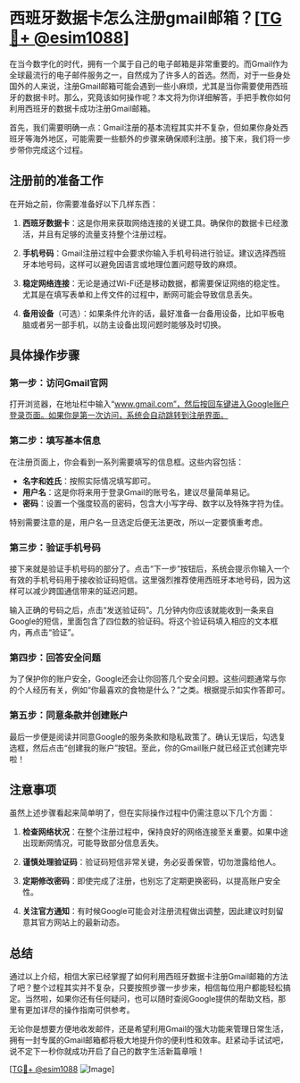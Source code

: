 # 西班牙数据卡怎么注册gmail邮箱？[[TG💪+ @esim1088](https://t.me/s/esim1088)]

在当今数字化的时代，拥有一个属于自己的电子邮箱是非常重要的。而Gmail作为全球最流行的电子邮件服务之一，自然成为了许多人的首选。然而，对于一些身处国外的人来说，注册Gmail邮箱可能会遇到一些小麻烦，尤其是当你需要使用西班牙的数据卡时。那么，究竟该如何操作呢？本文将为你详细解答，手把手教你如何利用西班牙的数据卡成功注册Gmail邮箱。

首先，我们需要明确一点：Gmail注册的基本流程其实并不复杂，但如果你身处西班牙等海外地区，可能需要一些额外的步骤来确保顺利注册。接下来，我们将一步步带你完成这个过程。

## 注册前的准备工作

在开始之前，你需要准备好以下几样东西：

1. **西班牙数据卡**：这是你用来获取网络连接的关键工具。确保你的数据卡已经激活，并且有足够的流量支持整个注册过程。
   
2. **手机号码**：Gmail注册过程中会要求你输入手机号码进行验证。建议选择西班牙本地号码，这样可以避免因语言或地理位置问题导致的麻烦。

3. **稳定网络连接**：无论是通过Wi-Fi还是移动数据，都需要保证网络的稳定性。尤其是在填写表单和上传文件的过程中，断网可能会导致信息丢失。

4. **备用设备**（可选）：如果条件允许的话，最好准备一台备用设备，比如平板电脑或者另一部手机，以防主设备出现问题时能够及时切换。

## 具体操作步骤

### 第一步：访问Gmail官网

打开浏览器，在地址栏中输入“www.gmail.com”，然后按回车键进入Google账户登录页面。如果你是第一次访问，系统会自动跳转到注册界面。

### 第二步：填写基本信息

在注册页面上，你会看到一系列需要填写的信息框。这些内容包括：

- **名字和姓氏**：按照实际情况填写即可。
- **用户名**：这是你将来用于登录Gmail的账号名，建议尽量简单易记。
- **密码**：设置一个强度较高的密码，包含大小写字母、数字以及特殊字符为佳。

特别需要注意的是，用户名一旦选定后便无法更改，所以一定要慎重考虑。

### 第三步：验证手机号码

接下来就是验证手机号码的部分了。点击“下一步”按钮后，系统会提示你输入一个有效的手机号码用于接收验证码短信。这里强烈推荐使用西班牙本地号码，因为这样可以减少跨国通信带来的延迟问题。

输入正确的号码之后，点击“发送验证码”。几分钟内你应该就能收到一条来自Google的短信，里面包含了四位数的验证码。将这个验证码填入相应的文本框内，再点击“验证”。

### 第四步：回答安全问题

为了保护你的账户安全，Google还会让你回答几个安全问题。这些问题通常与你的个人经历有关，例如“你最喜欢的食物是什么？”之类。根据提示如实作答即可。

### 第五步：同意条款并创建账户

最后一步便是阅读并同意Google的服务条款和隐私政策了。确认无误后，勾选复选框，然后点击“创建我的账户”按钮。至此，你的Gmail账户就已经正式创建完毕啦！

## 注意事项

虽然上述步骤看起来简单明了，但在实际操作过程中仍需注意以下几个方面：

1. **检查网络状况**：在整个注册过程中，保持良好的网络连接至关重要。如果中途出现断网情况，可能导致部分信息丢失。

2. **谨慎处理验证码**：验证码短信非常关键，务必妥善保管，切勿泄露给他人。

3. **定期修改密码**：即使完成了注册，也别忘了定期更换密码，以提高账户安全性。

4. **关注官方通知**：有时候Google可能会对注册流程做出调整，因此建议时刻留意其官方网站上的最新动态。

## 总结

通过以上介绍，相信大家已经掌握了如何利用西班牙数据卡注册Gmail邮箱的方法了吧？整个过程其实并不复杂，只要按照步骤一步步来，相信每位用户都能轻松搞定。当然啦，如果你还有任何疑问，也可以随时查阅Google提供的帮助文档，那里有更加详尽的操作指南可供参考。

无论你是想要方便地收发邮件，还是希望利用Gmail的强大功能来管理日常生活，拥有一封专属的Gmail邮箱都将极大地提升你的便利性和效率。赶紧动手试试吧，说不定下一秒你就成功开启了自己的数字生活新篇章哦！

[[TG💪+ @esim1088](https://t.me/s/esim1088) ![Image](https://i.postimg.cc/4NQfJmqS/Snipaste-2025-05-13-00-14-12.png)]